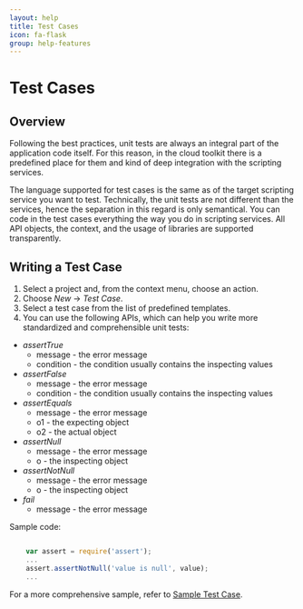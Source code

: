 ```yaml
---
layout: help
title: Test Cases
icon: fa-flask
group: help-features
---
```


Test Cases
===

Overview
---

Following the best practices, unit tests are always an integral part of the application code itself. For this reason, in the cloud toolkit there is a predefined place for them and kind of deep integration with the scripting services.

The language supported for test cases is the same as of the target scripting service you want to test. Technically, the unit tests are not different than the services, hence the separation in this regard is only semantical. You can code in the test cases everything the way you do in scripting services. All API objects, the context, and the usage of libraries are supported transparently.

Writing a Test Case
---

1. Select a project and, from the context menu, choose an action. 
2. Choose *New* -> *Test Case*.
3. Select a test case from the list of predefined templates.
4. You can use the following APIs, which can help you write more standardized and comprehensible unit tests:

*	*assertTrue*
	*	message - the error message
	*	condition - the condition usually contains the inspecting values
*	*assertFalse*
	*	message - the error message
	*	condition - the condition usually contains the inspecting values
*	*assertEquals*
	*	message - the error message
	*	o1 - the expecting object
	*	o2 - the actual object
*	*assertNull*
	*	message - the error message
	*	o - the inspecting object
*	*assertNotNull*
	*	message - the error message
	*	o - the inspecting object
*	*fail*
	*	message - the error message

Sample code:

```javascript

	var assert = require('assert');
	...
	assert.assertNotNull('value is null', value);
	...

```

For a more comprehensive sample, refer to [Sample Test Case](../samples/test_case.html).
